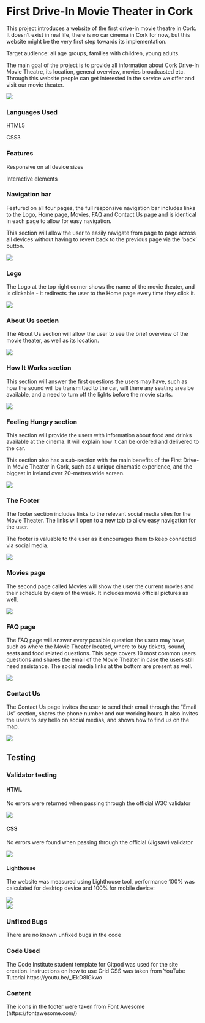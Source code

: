 <h1>First Drive-In Movie Theater in Cork</h1>

<p>This project introduces a website of the first drive-in movie theatre in Cork. It doesn’t exist in real life, there is no car cinema in Cork for now, but this website might be the very first step towards its implementation.</p>
<p>Target audience: all age groups, families with children, young adults.</p>
<p>The main goal of the project is to provide all information about Cork Drive-In Movie Theatre, its location, general overview, movies broadcasted etc. Through this website people can get interested in the service we offer and visit our movie theater.</p>

<img src="./css/images-readme/devices.jpg">

<h3>Languages Used</h3>
<p>HTML5</p>
<p>CSS3</p>

<h3>Features</h3>
<p>Responsive on all device sizes</p>
<p>Interactive elements</p>

<h3>Navigation bar</h3>
<p>Featured on all four pages, the full responsive navigation bar includes links to the Logo, Home page, Movies, FAQ and Contact Us page and is identical in each page to allow for easy navigation.</p>
<p>This section will allow the user to easily navigate from page to page across all devices without having to revert back to the previous page via the ‘back’ button.</p>

<img src="./css/images-readme/menu.jpg">

<h3>Logo</h3>
<p>The Logo at the top right corner shows the name of the movie theater, and is clickable - it redirects the user to the Home page every time they click it.</p>

<img src=".css/images-readme/logo.jpg">

<h3>About Us section</h3>
<p>The About Us section will allow the user to see the brief overview of the movie theater, as well as its location.</p>

<img src="./css/images-readme/aboutus.jpg">

<h3>How It Works section</h3>
<p>This section will answer the first questions the users may have, such as how the sound will be transmitted to the car, will there any seating area be available, and a need to turn off the lights before the movie starts.</p>

<img src="./css/images-readme/hiw.jpg">

<h3>Feeling Hungry section</h3>
<p>This section will provide the users with information about food and drinks available at the cinema. It will explain how it can be ordered and delivered to the car.</p>
<p>This section also has a sub-section with the main benefits of the First Drive-In Movie Theater in Cork, such as a unique cinematic experience, and the biggest in Ireland over 20-metres wide screen.</p>

<img src="./css/images-readme/food.jpg">

<h3>The Footer</h3>
<p>The footer section includes links to the relevant social media sites for the Movie Theater. The links will open to a new tab to allow easy navigation for the user.</p>
<p>The footer is valuable to the user as it encourages them to keep connected via social media.</p>

<img src="./css/images-readme/sm.jpg">

<h3>Movies page</h3>
<p>The second page called Movies will show the user the current movies and their schedule by days of the week. It includes movie official pictures as well.</p>

<img src="./css/images-readme/movies.jpg">

<h3>FAQ page</h3>
<p>The FAQ page will answer every possible question the users may have, such as where the Movie Theater located, where to buy tickets, sound, seats and food related questions. This page covers 10 most common users questions and shares the email of the Movie Theater in case the users still need assistance. The social media links at the bottom are present as well.</p>

<img src="./css/images-readme/faq.jpg">

<h3>Contact Us</h3>
<p>The Contact Us page invites the user to send their email through the “Email Us” section, shares the phone number and our working hours. It also invites the users to say hello on social medias, and shows how to find us on the map.</p>

<img src="./css/images-readme/contacts.jpg">

<h2>Testing</h2>

<h3>Validator testing</h3>
<h4>HTML</h4>
<p>No errors were returned when passing through the official W3C validator</p>

<img src="./css/images-readme/html-test.jpg">

<h4>CSS</h4>
<p>No errors were found when passing through the official (Jigsaw) validator</p>

<img src="./css/images-readme/css-test.jpg">

<h4>Lighthouse</h4>
<p>The website was measured using Lighthouse tool, performance 100% was calculated for desktop device and 100% for mobile device:</p>

<img src="./css/images-readme/lhd.jpg">
<br>
<img src="./css/images-readme/lhm.jpg">

<h3>Unfixed Bugs</h3>
<p>There are no known unfixed bugs in the code</p>

<h3>Code Used</h3>
<p>The Code Institute student template for Gitpod was used for the site creation.
Instructions on how to use Grid CSS was taken from YouTube Tutorial https://youtu.be/_lEkD8IGkwo </p>

<h3>Content</h3>
<p>The icons in the footer were taken from Font Awesome (https://fontawesome.com/) </p>
